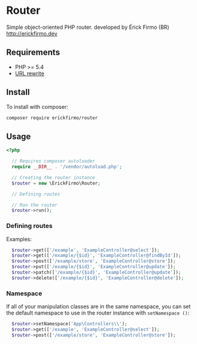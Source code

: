 # Router
Simple object-oriented PHP router. developed by Érick Firmo (BR) http://erickfirmo.dev


## Requirements
- PHP >= 5.4
- <a href="https://github.com/erickfirmo/.htaccess/blob/master/.htaccess" target="_blank">URL rewrite</a>


## Install
To install with composer:


```sh
composer require erickfirmo/router
```


## Usage
```php
<?php

  // Requires composer autoloader
  require __DIR__ . '/vendor/autoload.php';

  // Creating the router instance
  $router = new \ErickFirmo\Router;

  // Defining routes

  // Run the router
  $router->run();

```

### Defining routes
Examples:
```php
  $router->get(['/example', 'ExampleController@select']);
  $router->get(['/example/{$id}', 'ExampleController@findById']);
  $router->post(['/example/store', 'ExampleController@store']);
  $router->put(['/example/{$id}', 'ExampleController@update']);
  $router->patch(['/example/{$id}', 'ExampleController@update']);
  $router->delete(['/example/{$id}', 'ExampleController@delete']);
```

### Namespace
If all of your manipulation classes are in the same namespace, you can set the default namespace to use in the router instance with `setNamespace ()`:
```php
  $router->setNamespace('App\Controllers\\');
  $router->get(['/example', 'ExampleController@select']);
  $router->post(['/example/store', 'ExampleController@store']);
```

<!--## License -->


<!--<a href="https://erickfirmo.dev" target="_blank">Érick Firmo</a>-->
